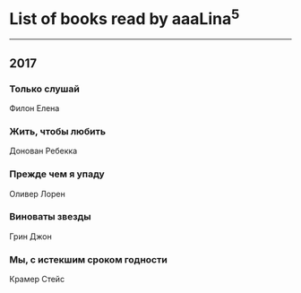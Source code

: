 # List of books read by aaaLina<sup>5</sup>
---

## 2017

### Только слушай
Филон Елена


### Жить, чтобы любить
Донован Ребекка


### Прежде чем я упаду
Оливер Лорен


### Виноваты звезды
Грин Джон


### Мы, с истекшим сроком годности
Крамер Стейс



